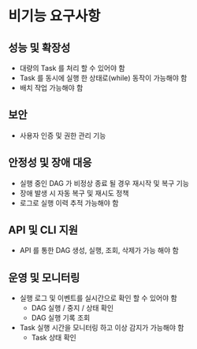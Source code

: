 # 비기능 요구사항

## 성능 및 확장성

- 대량의 Task 를 처리 할 수 있어야 함
- Task 를 동시에 실행 한 상태로(while) 동작이 가능해야 함
- 배치 작업 가능해야 함

## 보안

- 사용자 인증 및 권한 관리 기능

## 안정성 및 장애 대응

- 실행 중인 DAG 가 비정상 종료 될 경우 재시작 및 복구 기능
- 장애 발생 시 자동 복구 및 재시도 정책
- 로그로 실행 이력 추적 가능해야 함

## API 및 CLI 지원

- API 를 통한 DAG 생성, 실행, 조회, 삭제가 가능 해야 함

## 운영 및 모니터링

- 실행 로그 및 이벤트를 실시간으로 확인 할 수 있어야 함
  - DAG 실행 / 중지 / 상태 확인
  - DAG 실행 기록 조회
- Task 실행 시간을 모니터링 하고 이상 감지가 가능해야 함
  - Task 상태 확인
